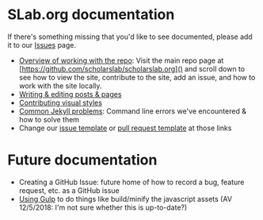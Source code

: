 # SLab.org documentation
If there's something missing that you'd like to see documented, please add it to our [Issues](https://github.com/scholarslab/scholarslab.org/issues) page.

* [Overview of working with the repo](https://github.com/scholarslab/scholarslab.org): Visit the main repo page at [https://github.com/scholarslab/scholarslab.org]() and scroll down to see how to view the site, contribute to the site, add an issue, and how to work with the site locally. 
* [Writing & editing posts & pages](authoring-and-editing.md)  
* [Contributing visual styles](css-submission.md)  
* [Common Jekyll problems](common-jekyll-problems.md): Command line errors we've encountered & how to solve them  
* Change our [issue template](ISSUE_TEMPLATE.md) or [pull request template](PULL_REQUEST_TEMPLATE.md) at those links

# Future documentation
* Creating a GitHub Issue: future home of how to record a bug, feature request, etc. as a GitHub issue  
* [Using Gulp](gulp-setup.md) to do things like build/minify the javascript assets (AV 12/5/2018: I'm not sure whether this is up-to-date?)
